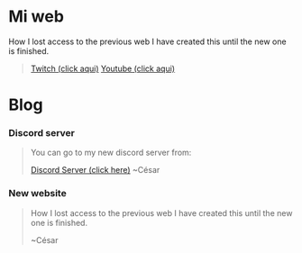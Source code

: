 # Mi web
How I lost access to the previous web I have created this until the new one is finished.
> [Twitch (click aqui)](https://www.twitch.tv/cesarpro90)
> [Youtube (click aqui)](https://www.youtube.com/channel/UCvbfMdDhK_rcOx8TAIBRhvQ)

# Blog

### Discord server
> You can go to my new discord server from:
> 
> [Discord Server (click here)](https://discord.gg/cKAteKk6WZ)
> ~César

### New website
> How I lost access to the previous web I have created this until the new one is finished.
> 
> ~César
